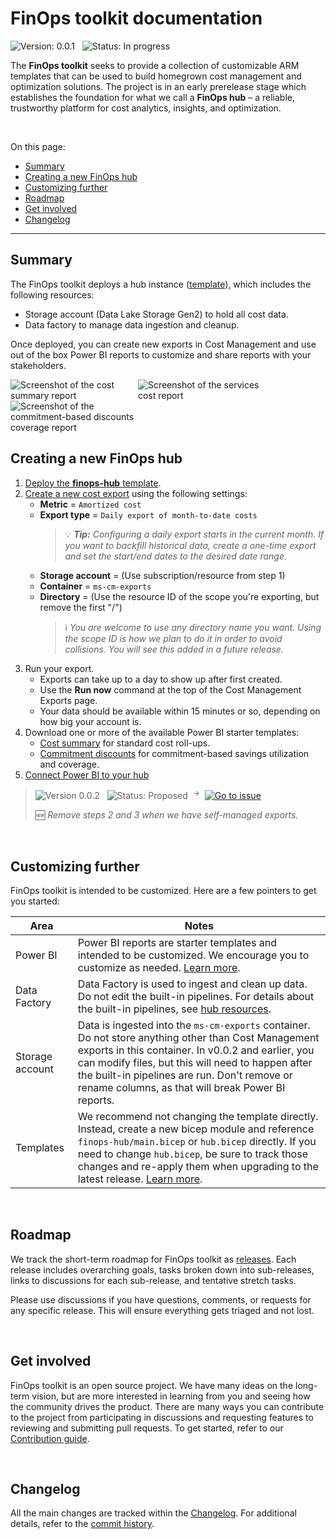 # FinOps toolkit documentation

![Version: 0.0.1](https://img.shields.io/badge/version-0.0.1-blue) &nbsp; ![Status: In progress](https://img.shields.io/badge/status-in_progress-blue)

The **FinOps toolkit** seeks to provide a collection of customizable ARM templates that can be used to build homegrown cost management and optimization solutions. The project is in an early prerelease stage which establishes the foundation for what we call a **FinOps hub** – a reliable, trustworthy platform for cost analytics, insights, and optimization.

<!--
FinOps hubs aspire to be **virtual command centers** for leaders throughout the organization to report on, monitor, and optimize cost based on their organizational needs.

FinOps hubs are:

- Based on open standards.
- Built to scale for the largest organizations.
- Designed to support full extensibility.
-->

<br>

On this page:

- [Summary](#summary)
- [Creating a new FinOps hub](#creating-a-new-finops-hub)
- [Customizing further](#customizing-further)
- [Roadmap](#roadmap)
- [Get involved](#get-involved)
- [Changelog](#changelog)

---

## Summary

The FinOps toolkit deploys a hub instance ([template](templates/finops-hub.md)), which includes the following resources:

- Storage account (Data Lake Storage Gen2) to hold all cost data.
- Data factory to manage data ingestion and cleanup.

Once deployed, you can create new exports in Cost Management and use out of the box Power BI reports to customize and share reports with your stakeholders.

<img alt="Screenshot of the cost summary report" style="max-width:200px" src="https://user-images.githubusercontent.com/399533/216882658-45f026f1-c895-48ca-81e2-35765af8e29e.png">
<img alt="Screenshot of the services cost report" style="max-width:200px" src="https://user-images.githubusercontent.com/399533/216882700-4e04b589-0580-4e49-9b40-9f5948792975.png">
<img alt="Screenshot of the commitment-based discounts coverage report" style="max-width:200px" src="https://user-images.githubusercontent.com/399533/216882916-bb7ecfa3-d092-4ae2-88e1-7a0425c14dca.png">

<br>

## Creating a new FinOps hub

1. [Deploy the **finops-hub** template](./deploy).
2. [Create a new cost export](https://learn.microsoft.com/azure/cost-management-billing/costs/tutorial-export-acm-data?tabs=azure-portal) using the following settings:
   - **Metric** = `Amortized cost`
   - **Export type** = `Daily export of month-to-date costs`
     > 💡 _**Tip:** Configuring a daily export starts in the current month. If you want to backfill historical data, create a one-time export and set the start/end dates to the desired date range._
   - **Storage account** = (Use subscription/resource from step 1)
   - **Container** = `ms-cm-exports`
   - **Directory** = (Use the resource ID of the scope you're exporting, but remove the first "/")
     > ℹ️ _You are welcome to use any directory name you want. Using the scope ID is how we plan to do it in order to avoid collisions. You will see this added in a future release._
3. Run your export.
   - Exports can take up to a day to show up after first created.
   - Use the **Run now** command at the top of the Cost Management Exports page.
   - Your data should be available within 15 minutes or so, depending on how big your account is.
4. Download one or more of the available Power BI starter templates:
   - [Cost summary](./reports/cost-summary.md) for standard cost roll-ups.
   - [Commitment discounts](./reports/commitment-discounts.md) for commitment-based savings utilization and coverage.
5. [Connect Power BI to your hub](./reports/README.md#setup-a-finops-toolkit-report)

> ![Version 0.0.2](https://img.shields.io/badge/version-0.0.2-lightgrey) &nbsp; ![Status: Proposed](https://img.shields.io/badge/status-proposed-lightgrey) &nbsp;<sup>→</sup>&nbsp; [![Go to issue](https://img.shields.io/github/issues/detail/state/microsoft/cloud-hubs/60)](https://github.com/microsoft/cloud-hubs/issues/60)
>
> 🆕 _Remove steps 2 and 3 when we have self-managed exports._

<br>

## Customizing further

FinOps toolkit is intended to be customized. Here are a few pointers to get you started:

| Area            | Notes                                                                                                                                                                                                                                                                                                                 |
| --------------- | --------------------------------------------------------------------------------------------------------------------------------------------------------------------------------------------------------------------------------------------------------------------------------------------------------------------- |
| Power BI        | Power BI reports are starter templates and intended to be customized. We encourage you to customize as needed. [Learn more](./reports).                                                                                                                                                                               |
| Data Factory    | Data Factory is used to ingest and clean up data. Do not edit the built-in pipelines. For details about the built-in pipelines, see [hub resources](./templates/modules/hub.md#resources).                                                                                                                            |
| Storage account | Data is ingested into the `ms-cm-exports` container. Do not store anything other than Cost Management exports in this container. In v0.0.2 and earlier, you can modify files, but this will need to happen after the built-in pipelines are run. Don't remove or rename columns, as that will break Power BI reports. |
| Templates       | We recommend not changing the template directly. Instead, create a new bicep module and reference `finops-hub/main.bicep` or `hub.bicep` directly. If you need to change `hub.bicep`, be sure to track those changes and re-apply them when upgrading to the latest release. [Learn more](./templates).               |

<br>

## Roadmap

We track the short-term roadmap for FinOps toolkit as [releases](https://github.com/microsoft/cloud-hubs/labels/Type%3A%20Release%20%F0%9F%9A%80). Each release includes overarching goals, tasks broken down into sub-releases, links to discussions for each sub-release, and tentative stretch tasks.

Please use discussions if you have questions, comments, or requests for any specific release. This will ensure everything gets triaged and not lost.

<br>

## Get involved

FinOps toolkit is an open source project. We have many ideas on the long-term vision, but are more interested in learning from you and seeing how the community drives the product. There are many ways you can contribute to the project from participating in discussions and requesting features to reviewing and submitting pull requests. To get started, refer to our [Contribution guide](../CONTRIBUTING.md).

<br>

## Changelog

All the main changes are tracked within the [Changelog](./changelog.md). For additional details, refer to the [commit history](https://github.com/microsoft/cloud-hubs/commits/main).

